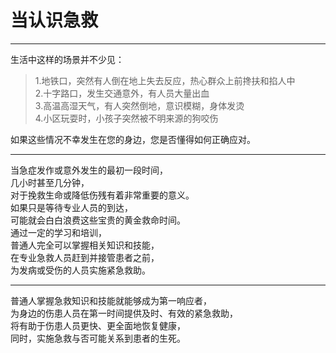 # 当认识急救

---

生活中这样的场景并不少见：

> 1.地铁口，突然有人倒在地上失去反应，热心群众上前搀扶和掐人中  
> 2.十字路口，发生交通意外，有人员大量出血  
> 3.高温高湿天气，有人突然倒地，意识模糊，身体发烫  
> 4.小区玩耍时，小孩子突然被不明来源的狗咬伤

如果这些情况不幸发生在您的身边，您是否懂得如何正确应对。

---

当急症发作或意外发生的最初一段时间，  
几小时甚至几分钟，  
对于挽救生命或降低伤残有着非常重要的意义。  
如果只是等待专业人员的到达，  
可能就会白白浪费这些宝贵的黄金救命时间。  
通过一定的学习和培训，  
普通人完全可以掌握相关知识和技能，  
在专业急救人员赶到并接管患者之前，  
为发病或受伤的人员实施紧急救助。

---

普通人掌握急救知识和技能就能够成为第一响应者，  
为身边的伤患人员在第一时间提供及时、有效的紧急救助，  
将有助于伤患人员更快、更全面地恢复健康，  
同时，实施急救与否可能关系到患者的生死。

